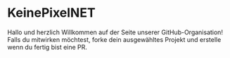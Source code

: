 # KeinePixelNET

Hallo und herzlich Willkommen auf der Seite unserer GitHub-Organisation!
Falls du mitwirken möchtest, forke dein ausgewähltes Projekt und erstelle
wenn du fertig bist eine PR.
